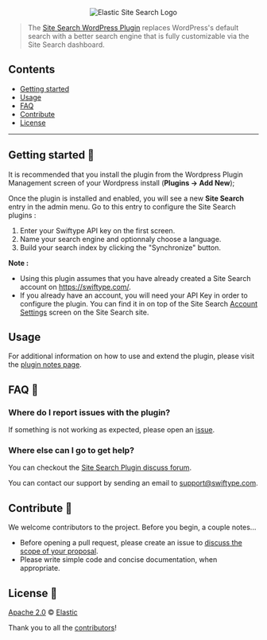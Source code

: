 <p align="center"><img src="https://github.com/swiftype/swiftype-wordpress-php/blob/master/logo-site-search.png?raw=true" alt="Elastic Site Search Logo"></p>

> The [Site Search WordPress Plugin](https://swiftype.com/wordpress) replaces WordPress's default search with a better search engine that is fully customizable via the Site Search dashboard.

## Contents

- [Getting started](#getting-started-)
- [Usage](#usage)
- [FAQ](#faq-)
- [Contribute](#contribute-)
- [License](#license-)

***

## Getting started 🐣

It is recommended that you install the plugin from the Wordpress Plugin Management screen of your Wordpress install (**Plugins -> Add New**);

Once the plugin is installed and enabled, you will see a new **Site Search** entry in the admin menu. Go to this entry to configure the Site Search plugins :

  1. Enter your Swiftype API key on the first screen.
  3. Name your search engine and optionnaly choose a language.
  3. Build your search index by clicking the "Synchronize" button.

**Note :**
  * Using this plugin assumes that you have already created a Site Search account on https://swiftype.com/.
  * If you already have an account, you will need your API Key in order to configure the plugin. You can find it in on top of the Site Search [Account Settings](https://app.swiftype.com/settings/account) screen on the Site Search site.

## Usage

For additional information on how to use and extend the plugin, please
visit the [plugin notes
page](https://wordpress.org/plugins/swiftype-search/other_notes/).

## FAQ 🔮

### Where do I report issues with the plugin?

If something is not working as expected, please open an [issue](https://github.com/swiftype/swiftype-wordpress/issues/new).

### Where else can I go to get help?

You can checkout the [Site Search Plugin discuss forum](https://wordpress.org/support/plugin/swiftype-search/).

You can contact our support by sending an email to support@swiftype.com.

## Contribute 🚀

We welcome contributors to the project. Before you begin, a couple notes...

+ Before opening a pull request, please create an issue to [discuss the scope of your proposal](https://github.com/swiftype/swiftype-wordpress/issues).
+ Please write simple code and concise documentation, when appropriate.

## License 📗

[Apache 2.0](https://github.com/swiftype/swiftype-wordpress/blob/master/LICENSE) © [Elastic](https://github.com/elastic)

Thank you to all the [contributors](https://github.com/swiftype/swiftype-wordpress/graphs/contributors)!
